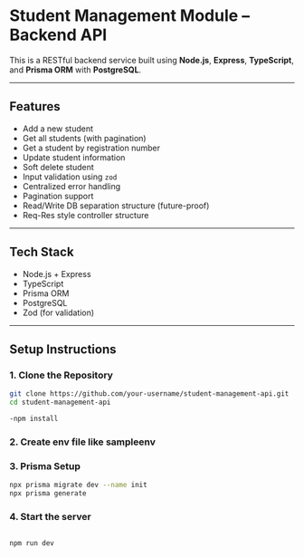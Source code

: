 # Student Management Module – Backend API

This is a RESTful backend service built using **Node.js**, **Express**, **TypeScript**, and **Prisma ORM** with **PostgreSQL**. 

---

## Features

- Add a new student
- Get all students (with pagination)
- Get a student by registration number
- Update student information
- Soft delete student
- Input validation using `zod`
- Centralized error handling
- Pagination support
- Read/Write DB separation structure (future-proof)
- Req-Res style controller structure

---

## Tech Stack

- Node.js + Express
- TypeScript
- Prisma ORM
- PostgreSQL
- Zod (for validation)

---

##  Setup Instructions

### 1. Clone the Repository

```bash
git clone https://github.com/your-username/student-management-api.git
cd student-management-api

-npm install 

```

### 2. Create env file like sampleenv

### 3. Prisma Setup 

```bash
npx prisma migrate dev --name init
npx prisma generate

```

### 4. Start the server
```bash

npm run dev

```